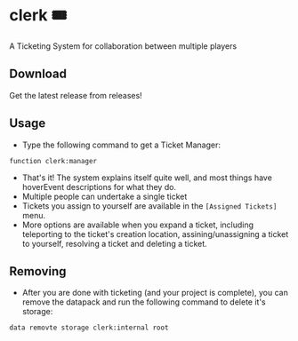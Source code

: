 # clerk 🎟️
A Ticketing System for collaboration between multiple players

## Download
Get the latest release from releases!

## Usage
* Type the following command to get a Ticket Manager:

```mcfunction
function clerk:manager
```

* That's it! The system explains itself quite well, and most things have hoverEvent descriptions for what they do.
* Multiple people can undertake a single ticket
* Tickets you assign to yourself are available in the ``[Assigned Tickets]`` menu.
* More options are available when you expand a ticket, including teleporting to the ticket's creation location, assining/unassigning a ticket to yourself, resolving a ticket and deleting a ticket.

## Removing
* After you are done with ticketing (and your project is complete), you can remove the datapack and run the following command to delete it's storage:

```mcfunction
data removte storage clerk:internal root
```
